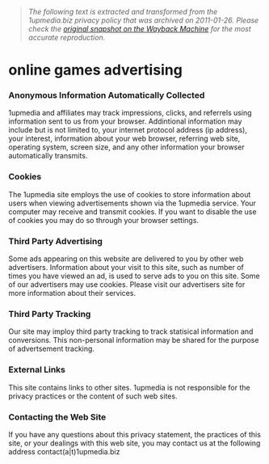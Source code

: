 > *The following text is extracted and transformed from the 1upmedia.biz privacy policy that was archived on 2011-01-26. Please check the [original snapshot on the Wayback Machine](https://web.archive.org/web/20110126050449id_/http%3A//1upmedia.biz/privacy) for the most accurate reproduction.*

# online games advertising

### Anonymous Information Automatically Collected 

1upmedia and affiliates may track impressions, clicks, and referrels using information sent to us from your browser. Addintional information may include but is not limited to, your internet protocol address (ip address), your interest, information about your web browser, referring web site, operating system, screen size, and any other information your browser automatically transmits.

### Cookies

The 1upmedia site employs the use of cookies to store information about users when viewing advertisements shown via the 1upmedia service. Your computer may receive and transmit cookies. If you want to disable the use of cookies you may do so through your browser settings.

### Third Party Advertising 

Some ads appearing on this website are delivered to you by other web advertisers. Information about your visit to this site, such as number of times you have viewed an ad, is used to serve ads to you on this site. Some of our advertisers may use cookies. Please visit our advertisers site for more information about their services.

### Third Party Tracking 

Our site may imploy third party tracking to track statisical information and conversions. This non-personal information may be shared for the purpose of advertsement tracking.  


### External Links

This site contains links to other sites. 1upmedia is not responsible for the privacy practices or the content of such web sites.

  


### Contacting the Web Site

If you have any questions about this privacy statement, the practices of this site, or your dealings with this web site, you may contact us at the following address contact(a|t)1upmedia.biz

  

